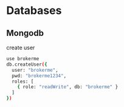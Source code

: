 # Databases

## Mongodb

create user

```bash
use brokerme
db.createUser({
  user: "brokerme",
  pwd: "brokerme1234",
  roles: [
    { role: "readWrite", db: "brokerme" }
  ]
})

```
